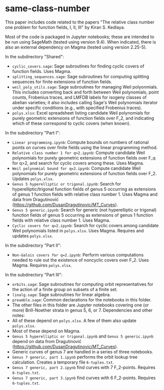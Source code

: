 # same-class-number

This paper includes code related to the papers "The relative class number one problem for function fields, I, II, III" by Kiran S. Kedlaya.

Most of the code is packaged in Jupyter notebooks; these are intended to be run using SageMath (tested using version 9.4). When indicated, there is also an external dependency on Magma (tested using version 2.25-5).

In the subdirectory "Shared":
- `cyclic_covers.sage`: Sage subroutines for finding cyclic covers of function fields. Uses Magma.
- `splitting_sequences.sage`: Sage subroutines for computing splitting sequences for finite extensions of function fields.
- `weil_poly_utils.sage`: Sage subroutines for managing Weil polyonmials. This includes converting back and forth between Weil polynomials, point counts, Frobenius traces, and LMFDB labels for isogeny classes of abelian varieties; it also includes calling Sage's Weil polynomials iterator under specific conditions (e.g., with specified Frobenius traces).
- `polys.xlsx`: Excel spreadsheet listing candidate Weil polynomials for purely geometric extensions of function fields over F_2, and indicating which of these correspond to cyclic covers (when known).

In the subdirectory "Part I":

- `Linear programming.ipynb`: Compute bounds on numbers of rational points on curves over finite fields using the linear programming method.
- `Relative class number 1 for q>2.ipynb`: Compute candidate Weil polynomials for purely geometric extensions of function fields over F_q for q>2, and search for cyclic covers among these. Uses Magma.
- `Weil polynomial bound for q=2.ipynb`: Compute candidate Weil polynomials for purely geometric extensions of function fields over F_2. Updates `polys.xlsx`.
- `Genus 5 hyperelliptic or trigonal.ipynb`: Search for hyperelliptic/trigonal function fields of genus 5 occurring as extensions of genus 1 function fields with relative class number 1. Uses Magma and data from Dragutinović (https://github.com/DusanDragutinovic/MT_Curves).
- `Genus 5 generic.ipynb`: Search for generic (not hyperelliptic or trigonal) function fields of genus 5 occurring as extensions of genus 1 function fields with relative class number 1. Uses Magma.
- `Cyclic covers for q=2.ipynb`: Search for cyclic covers among candidate Weil polynomials listed in `polys.xlsx`. Uses Magma. Requires and updates `polys.xlsx`.

In the subdirectory "Part II":
- `Non-Galois covers for q=2.ipynb`: Perform various computations needed to rule out the existence of noncyclic covers over F_2. Uses Magma. Requires `polys.xlsx`. 
 
In the subdirectory "Part III":
- `orbits.sage`: Sage subroutines for computing orbit representatives for the action of a finite group on subsets of a finite set.
- `linalg.sage`: Sage subroutines for linear algebra.
- `preamble.sage`: Common declarations for the notebooks in this folder.
- The other files in this folder are Jupyter notebooks covering one (or more) Brill-Noether strata in genus 5, 6, or 7. Dependencies and other notes:
 - All of these depend on `polys.xlsx`. A few of them also update `polys.xlsx`.
 - Most of these depend on Magma.
 - `Genus 5 hyperelliptic or trigonal.ipynb` and `Genus 5 generic.ipynb` depend on data from Dragutinović (https://github.com/DusanDragutinovic/MT_Curves).
 - Generic curves of genus 7 are handled in a series of three notebooks. 
  - `Genus 7 generic, part 1.ipynb` performs the orbit lookup tree calculation. Creates a temporary file `6-tuples.txt`.
  - `Genus 7 generic, part 2.ipynb` find curves with 7 F_2-points. Requires `6-tuples.txt`.
  - `Genus 7 generic, part 3.ipynb` find curves with 6 F_2-points. Requires `6-tuples.txt`.